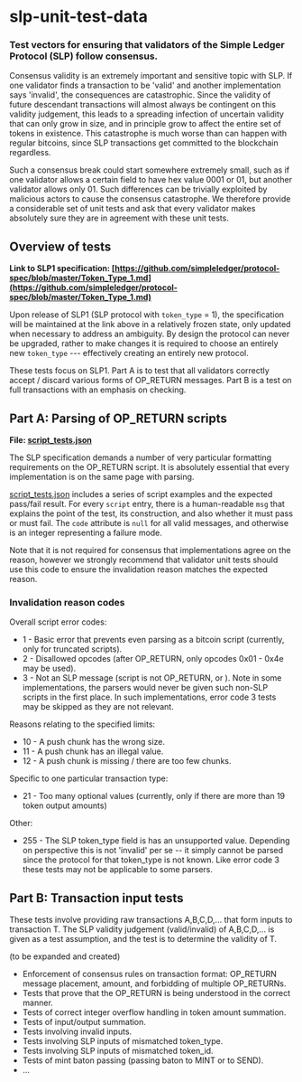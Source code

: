# slp-unit-test-data
### Test vectors for ensuring that validators of the Simple Ledger Protocol (SLP) follow consensus.

Consensus validity is an extremely important and sensitive topic with SLP. If one validator finds a transaction to be 'valid' and another implementation says 'invalid', the consequences are catastrophic. Since the validity of future descendant transactions will almost always be contingent on this validity judgement, this leads to a spreading infection of uncertain validity that can only grow in size, and in principle grow to affect the entire set of tokens in existence. This catastrophe is much worse than can happen with regular bitcoins, since SLP transactions get committed to the blockchain regardless.

Such a consensus break could start somewhere extremely small, such as if one validator allows a certain field to have hex value 0001 or 01, but another validator allows only 01. Such differences can be trivially exploited by malicious actors to cause the consensus catastrophe. We therefore provide a considerable set of unit tests and ask that every validator makes absolutely sure they are in agreement with these unit tests.

## Overview of tests

**Link to SLP1 specification: [https://github.com/simpleledger/protocol-spec/blob/master/Token_Type_1.md](https://github.com/simpleledger/protocol-spec/blob/master/Token_Type_1.md)**

Upon release of SLP1 (SLP protocol with `token_type` = 1), the specification will be maintained at the link above in a relatively frozen state, only updated when necessary to address an ambiguity. By design the protocol can never be upgraded, rather to make changes it is required to choose an entirely new `token_type` --- effectively creating an entirely new protocol.

These tests focus on SLP1. Part A is to test that all validators correctly accept / discard various forms of OP_RETURN messages. Part B is a test on full transactions with an emphasis on checking.

## Part A: Parsing of OP_RETURN scripts

**File: [script_tests.json](script_tests.json)**

The SLP specification demands a number of very particular formatting requirements on the OP_RETURN script. It is absolutely essential that every implementation is on the same page with parsing.

[script_tests.json](script_tests.json) includes a series of script examples and the expected pass/fail result. For every `script` entry, there is a human-readable `msg` that explains the point of the test, its construction, and also whether it must pass or must fail. The `code` attribute is `null` for all valid messages, and otherwise is an integer representing a failure mode.

Note that it is not required for consensus that implementations agree on the reason, however we strongly recommend that validator unit tests should use this code to ensure the invalidation reason matches the expected reason.

### Invalidation reason codes

Overall script error codes:
* 1 - Basic error that prevents even parsing as a bitcoin script (currently, only for truncated scripts).
* 2 - Disallowed opcodes (after OP_RETURN, only opcodes 0x01 - 0x4e may be used).
* 3 - Not an SLP message (script is not OP_RETURN, or ). Note in some implementations, the parsers would never be given such non-SLP scripts in the first place. In such implementations, error code 3 tests may be skipped as they are not relevant.

Reasons relating to the specified limits:
* 10 - A push chunk has the wrong size.
* 11 - A push chunk has an illegal value.
* 12 - A push chunk is missing / there are too few chunks.

Specific to one particular transaction type:

* 21 - Too many optional values (currently, only if there are more than 19 token output amounts)

Other:
* 255 - The SLP token_type field is has an unsupported value. Depending on perspective this is not 'invalid' per se -- it simply cannot be parsed since the protocol for that token_type is not known. Like error code 3 these tests may not be applicable to some parsers.


## Part B: Transaction input tests

These tests involve providing raw transactions A,B,C,D,... that form inputs to transaction T. The SLP validity judgement (valid/invalid) of A,B,C,D,... is given as a test assumption, and the test is to determine the validity of T.

(to be expanded and created)

* Enforcement of consensus rules on transaction format: OP_RETURN message placement, amount, and forbidding of multiple OP_RETURNs.
* Tests that prove that the OP_RETURN is being understood in the correct manner.
* Tests of correct integer overflow handling in token amount summation.
* Tests of input/output summation.
* Tests involving invalid inputs.
* Tests involving SLP inputs of mismatched token_type.
* Tests involving SLP inputs of mismatched token_id.
* Tests of mint baton passing (passing baton to MINT or to SEND).
* ...
